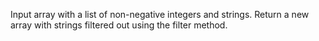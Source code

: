  Input array with a list of non-negative integers and strings.
 Return a new array with strings filtered out using the filter method.
 
 